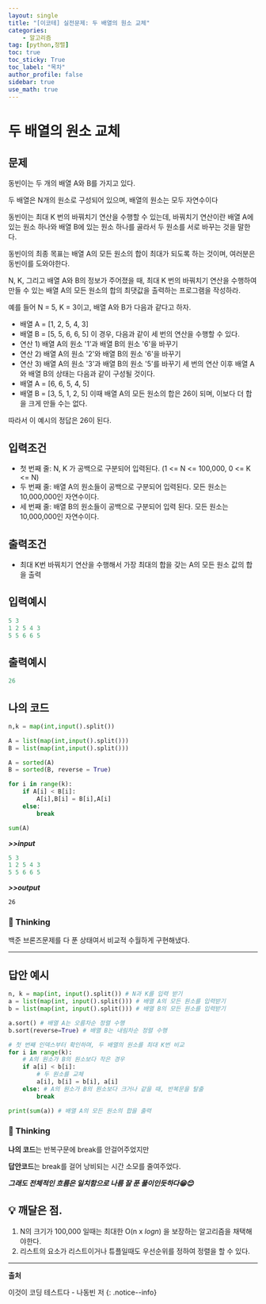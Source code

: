 ```yaml
---
layout: single
title: "[이코테] 실전문제: 두 배열의 원소 교체"
categories: 
    - 알고리즘
tag: [python,정렬]
toc: true
toc_sticky: True
toc_label: "목차"
author_profile: false
sidebar: true
use_math: true
---
```


# 두 배열의 원소 교체

## 문제

동빈이는 두 개의 배열 A와 B를 가지고 있다. 

두 배열은 N개의 원소로 구성되어 있으며, 배열의 원소는 모두 자연수이다

동빈이는 최대 K 번의 바꿔치기 연산을 수행할 수 있는데, 바꿔치기 연산이란 배열 A에 있는 원소 하나와
배열 B에 있는 원소 하나를 골라서 두 원소를 서로 바꾸는 것을 말한다.

동빈이의 최종 목표는 배열 A의 모든 원소의 합이 최대가 되도록 하는 것이며, 여러분은 동빈이를 도와야한다.

N, K, 그리고 배열 A와 B의 정보가 주어졌을 때, 최대 K 번의 바꿔치기 연산을 수행하여 만들 수 있는
배열 A의 모든 원소의 합의 최댓값을 출력하는 프로그램을 작성하라.

예를 들어 N = 5, K = 3이고, 배열 A와 B가 다음과 같다고 하자.

- 배열 A = [1, 2, 5, 4, 3]
- 배열 B = [5, 5, 6, 6, 5]
  이 경우, 다음과 같이 세 번의 연산을 수행할 수 있다.
- 연산 1) 배열 A의 원소 '1'과 배열 B의 원소 '6'을 바꾸기
- 연산 2) 배열 A의 원소 '2'와 배열 B의 원소 '6'을 바꾸기
- 연산 3) 배열 A의 원소 '3'과 배열 B의 원소 '5'를 바꾸기
  세 번의 연산 이후 배열 A와 배열 B의 상태는 다음과 같이 구성될 것이다.
- 배열 A = [6, 6, 5, 4, 5]
- 배열 B = [3, 5, 1, 2, 5]
  이때 배열 A의 모든 원소의 합은 26이 되며, 이보다 더 합을 크게 만들 수는 없다.

따라서 이 예시의 정답은 26이 된다.

## 입력조건

* 첫 번째 줄: N, K 가 공백으로 구분되어 입력된다. (1 <= N <= 100,000, 0 <= K <= N)
* 두 번째 줄: 배열 A의 원소들이 공백으로 구분되어 입력된다. 모든 원소는 10,000,000인 자연수이다.
* 세 번째 줄: 배열 B의 원소들이 공백으로 구분되어 입력 된다. 모든 원소는 10,000,000인 자연수이다.



## 출력조건

- 최대 K번 바꿔치기 연산을 수행해서 가장 최대의 합을 갖는 A의 모든 원소 값의 합을 출력



## 입력예시

```python
5 3
1 2 5 4 3
5 5 6 6 5
```

## 출력예시

```python
26
```



## 나의 코드

```python
n,k = map(int,input().split())

A = list(map(int,input().split()))
B = list(map(int,input().split()))

A = sorted(A)
B = sorted(B, reverse = True)

for i in range(k):
    if A[i] < B[i]:
        A[i],B[i] = B[i],A[i]
    else:
        break

sum(A)
```

***>>input***

```python
5 3
1 2 5 4 3
5 5 6 6 5
```

***>>output***

```
26
```

### 🌝 Thinking

백준 브론즈문제를 다 푼 상태여서 비교적 수월하게 구현해냈다.

---

## 답안 예시

```python
n, k = map(int, input().split()) # N과 K를 입력 받기
a = list(map(int, input().split())) # 배열 A의 모든 원소를 입력받기
b = list(map(int, input().split())) # 배열 B의 모든 원소를 입력받기

a.sort() # 배열 A는 오름차순 정렬 수행
b.sort(reverse=True) # 배열 B는 내림차순 정렬 수행

# 첫 번째 인덱스부터 확인하며, 두 배열의 원소를 최대 K번 비교
for i in range(k):
    # A의 원소가 B의 원소보다 작은 경우
    if a[i] < b[i]:
        # 두 원소를 교체
        a[i], b[i] = b[i], a[i]
    else: # A의 원소가 B의 원소보다 크거나 같을 때, 반복문을 탈출
        break

print(sum(a)) # 배열 A의 모든 원소의 합을 출력
```

### 🌝 Thinking

**나의 코드**는 반복구문에 break를 안걸어주었지만

**답안코드**는 break를 걸어 낭비되는 시간 소모를 줄여주었다.



***그래도 전체적인 흐름은 일치함으로 나름 잘 푼 풀이인듯하다😁😊***



## 💡 깨달은 점.

1. N의 크기가 100,000 일때는 최대한 O(n x $logn$) 을 보장하는 알고리즘을 채택해야한다.
1. 리스트의 요소가 리스트이거나 튜플일때도 우선순위를 정하여 정렬을 할 수 있다.


---
**출처**

이것이 코딩 테스트다 - 나동빈 저
{: .notice--info} 

